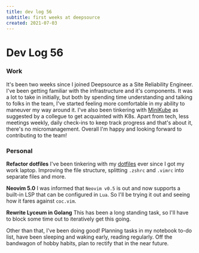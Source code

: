 ```yaml
---
title: dev log 56
subtitle: first weeks at deepsource
created: 2021-07-03
---
```

# Dev Log 56

### Work

It's been two weeks since I joined Deepsource as a Site Reliability Engineer.
I've been getting familiar with the infrastructure and it's components. It was
a lot to take in initially, but both by spending time understanding and talking
to folks in the team, I've started feeling more comfortable in my ability to
maneuver my way around it. I've also been tinkering with
[MiniKube](https://minikube.sigs.k8s.io/docs/start/) as suggested by a collegue
to get acquainted with K8s. Apart from tech, less meetings weekly, daily
check-ins to keep track progress and that's about it, there's no
micromanagement. Overall I'm happy and looking forward to contributing to the
team!

### Personal

**Refactor dotfiles** I've been tinkering with my
[dotfiles](https://github.com/awalvie/dotfiles) ever since I got my work
laptop. Improving the file structure, splitting `.zshrc` and `.vimrc` into
separate files and more.

**Neovim 5.0** I was informed that `Neovim v0.5` is out and now supports a
built-in LSP that can be configured in `Lua`. So I'll be trying it out and
seeing how it fares against `coc.vim`.

**Rewrite Lyceum in Golang** This has been a long standing task, so I'll have
to block some time out to iteratively get this going.

Other than that, I've been doing good! Planning tasks in my notebook to-do
list, have been sleeping and waking early, reading regularly. Off the bandwagon
of hobby habits, plan to rectify that in the near future.
